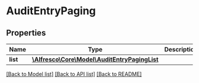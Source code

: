 # AuditEntryPaging

## Properties
Name | Type | Description | Notes
------------ | ------------- | ------------- | -------------
**list** | [**\Alfresco\Core\Model\AuditEntryPagingList**](AuditEntryPagingList.md) |  | [optional] 

[[Back to Model list]](../README.md#documentation-for-models) [[Back to API list]](../README.md#documentation-for-api-endpoints) [[Back to README]](../README.md)


